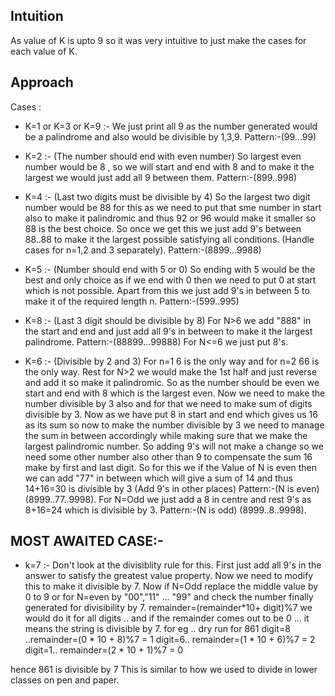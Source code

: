 ## Intuition
As value of K is upto 9 so it was very intuitive to just make the cases for each value of K.

## Approach

Cases :

- K=1 or K=3 or K=9 :- We just print all 9 as the number generated
would be a palindrome and also would be divisible by 1,3,9. Pattern:-(99...99)

- K=2 :- (The number should end with even number) So largest even number would be 8 , so we will start and end with 8 and to make it the largest we would just add all 9 between them. Pattern:-(899..998)

- K=4 :- (Last two digits must be divisible by 4) So the largest two digit number would be 88 for this as we need to put that sme number in start also to make it palindromic and thus 92 or 96 would make it smaller so 88 is the best choice.
So once we get this we just add 9's between 88..88 to make it the largest possible satisfying all conditions. (Handle cases for n=1,2 and 3 separately). Pattern:-(8899...9988)

- K=5 :- (Number should end with 5 or 0) So ending with 5 would be the best and only choice as if we end with 0 then we need to put 0 at start which is not possible. Apart from this we just add 9's in between 5 to make it of the required length n. Pattern:-(599..995)

- K=8 :- (Last 3 digit should be divisible by 8) For N>6 we add "888" in the start and end and just add all 9's in between to make it the largest palindrome. Pattern:-(88899...99888)
For N<=6 we just put 8's.

- K=6 :- (Divisible by 2 and 3) For n=1 6 is the only way and for n=2 66 is the only way. Rest for N>2 we would make the 1st half and just reverse and add it so make it palindromic. So as the number should be even we start and end with 8 which is the largest even.
Now we need to make the number divisible by 3 also and for that we need to make sum of digits divisible by 3.
Now as we have put 8 in start and end which gives us 16 as its sum so now to make the number divisible by 3 we need to manage the sum in between accordingly while making sure that we make the largest palindromic number.
So adding 9's will not make a change so we need some other number also other than 9 to compensate the sum 16 make by first and last digit. So for this we if the Value of N is even then we can add "77" in between which will give a sum of 14 and thus 14+16=30 is divisible by 3 (Add 9's in other places) Pattern:-(N is even) (8999..77..9998).
For N=Odd we just add a 8 in centre and rest 9's as 8+16=24 which is divisible by 3. Pattern:-(N is odd) (8999..8..9998).

## MOST AWAITED CASE:-

- k=7 :- Don't look at the divisiblity rule for this.
First just add all 9's in the answer to satisfy the greatest value property. Now we need to modify this to make it divisible by 7.
Now if N=Odd replace the middle value by 0 to 9 or for N=even by "00","11" ... "99" and check the number finally generated for divisibility by 7.
remainder=(remainder*10+ digit)%7
we would do it for all digits .. and if the remainder comes out to be 0 ... it means the string is divisible by 7.
for eg .. dry run for 861
digit=8 ..remainder=(0 * 10 + 8)%7 = 1
digit=6.. remainder=(1 * 10 + 6)%7 = 2
digit=1.. remainder=(2 * 10 + 1)%7 = 0

hence 861 is divisible by 7
This is similar to how we used to divide in lower classes on pen and paper.